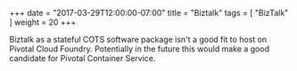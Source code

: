 +++
date = "2017-03-29T12:00:00-07:00"
title = "Biztalk"
tags = [ "BizTalk" ]
weight = 20
+++

Biztalk as a stateful COTS software package isn't a good fit to host on Pivotal Cloud Foundry. Potentially in the future this would make a good candidate for Pivotal Container Service.
